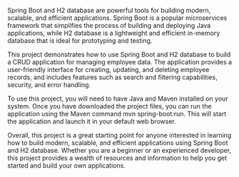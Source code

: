 Spring Boot and H2 database are powerful tools for building modern, scalable, and efficient applications. Spring Boot is a popular microservices framework that simplifies the process of building and deploying Java applications, while H2 database is a lightweight and efficient in-memory database that is ideal for prototyping and testing.

This project demonstrates how to use Spring Boot and H2 database to build a CRUD application for managing employee data. The application provides a user-friendly interface for creating, updating, and deleting employee records, and includes features such as search and filtering capabilities, security, and error handling.

To use this project, you will need to have Java and Maven installed on your system. Once you have downloaded the project files, you can run the application using the Maven command mvn spring-boot:run. This will start the application and launch it in your default web browser.

Overall, this project is a great starting point for anyone interested in learning how to build modern, scalable, and efficient applications using Spring Boot and H2 database. Whether you are a beginner or an experienced developer, this project provides a wealth of resources and information to help you get started and build your own applications.
